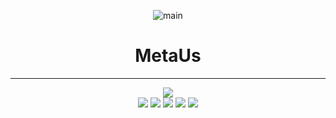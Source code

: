<div align="center">   
   
![main](https://user-images.githubusercontent.com/99188096/179883903-fdd85678-fcef-4b9d-9b6b-d947724753ce.gif)


# MetaUs
   
***
<img src="https://img.shields.io/badge/Spring-6DB33F?style=for-the-badge&logo=Spring&logoColor=white"/></a>   
<img src="https://img.shields.io/badge/Html5-E34F26?style=for-the-badge&logo=Html5n&logoColor=white"/></a>
<img src="https://img.shields.io/badge/CSS3-1572B6?style=for-the-badge&logo=Python&logoColor=white"/></a>
<img src="https://img.shields.io/badge/JavaScript-F7DF1E?style=for-the-badge&logo=Python&logoColor=white"/></a>
<img src="https://img.shields.io/badge/jQuery-0769AD?style=for-the-badge&logo=Python&logoColor=white"/></a>
<img src="https://img.shields.io/badge/Bootstrap-7952B3?style=for-the-badge&logo=Python&logoColor=white"/></a>

</div>
